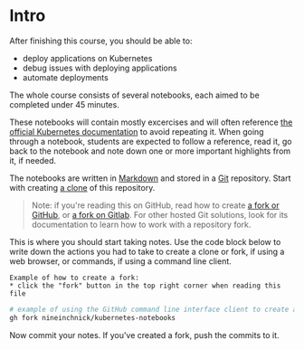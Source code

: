 Intro
=====

After finishing this course, you should be able to:
* deploy applications on Kubernetes
* debug issues with deploying applications
* automate deployments

The whole course consists of several notebooks, each aimed to be completed under 45 minutes.

These notebooks will contain mostly excercises and will often
reference [the official Kubernetes documentation](https://kubernetes.io/docs/home/)
to avoid repeating it. When going through a notebook, students
are expected to follow a reference, read it, go back to the notebook
and note down one or more important highlights from it, if needed.

The notebooks are written in [Markdown](https://daringfireball.net/projects/markdown/basics)
and stored in a [Git](https://git-scm.com/) repository. Start with creating
[a clone](https://git-scm.com/docs/git-clone) of this repository.

> Note: if you're reading this on GitHub, read how to
> create [a fork or GitHub](https://docs.github.com/en/get-started/quickstart/fork-a-repo),
> or [a fork on Gitlab](https://docs.gitlab.com/ee/user/project/repository/forking_workflow.html).
> For other hosted Git solutions, look for its documentation to learn how to work with a repository fork.

This is where you should start taking notes. Use the code block below
to write down the actions you had to take to create a clone or fork, if using
a web browser, or commands, if using a command line client.

```
Example of how to create a fork:
* click the "fork" button in the top right corner when reading this file
```

```bash
# example of using the GitHub command line interface client to create a fork
gh fork nineinchnick/kubernetes-notebooks
```

Now commit your notes. If you've created a fork, push the commits to it.
